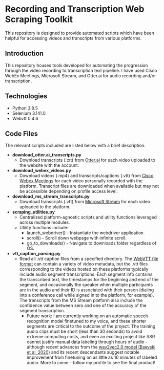 # Recording and Transcription Web Scraping Toolkit

This repository is designed to provide automated scripts which have been helpful for accessing videos and transcripts from various platforms. 

## Introduction
This repository houses tools developed for automating the progression through the video recording to transcription text pipeline. I have used Cisco WebEx Meetings, Microsoft Stream, and Otter.ai for audio recording and/or transcription. 

## Technologies
* Python 3.8.5
* Selenium 3.141.0
* Webvtt 0.4.6

## Code Files
The relevant scripts included are listed below with a brief description.

* **download_otter.ai_transcripts.py**
	* Download transcripts (.txt) from [Otter.ai](https://otter.ai/ "Otter.ai") for each video uploaded to the website with the account.
* **download_webex_videos.py**
	* Download videos (.mp4) and transcripts/captions (.vtt) from [Cisco Webex Meetings](https://www.webex.com "Cisco Webex") for each video personally recorded with the platform. Transcript files are downloaded when available but may not be accessible depending on profile access level.
* **download_ms_stream_transcripts.py**
	* Download transcripts (.vtt) from [Microsoft Stream](https://www.microsoft.com/en-us/microsoft-365/microsoft-stream "MS Stream") for each video uploaded to the platform.
* **scraping_utilities.py**
	* Centralized platform-agnostic scripts and utility functions leveraged across multiple modules.
	* Utility functions include:
		* launch_webdriver() - Instantiate the webdriver application.
		* scroll() - Scroll down webpage with infinite scroll.
		* go_to_downloads() - Navigate to downloads folder regardless of OS.
* **vtt_caption_parsing.py**
	* Read all .vtt caption files from a specified directory. The [WebVTT file format](https://fileinfo.com/extension/vtt "VTT File Info") can contain a variety of video metadata, but the .vtt files corresponding to the videos hosted on these platforms typically include audio segment transcriptions. Each segment info contains the transcribed text, the timestamps for the beginning and end of the segment, and occasionally the speaker when multiple participants are in the audio and their ID is associated with their person (dialing into a conference call while signed in to the platform, for example). The transcripts from the MS Stream platform also include the confidence value between zero and one of the accuracy of the segment transcription.
		* Future work: I am currently working on an automatic speech recognition model finetuned to my voice, and these shorter segments are critical to the outcome of the project. The training audio clips must be short (less than 30 seconds) to avoid extreme computing costs, and even an exciting project like ASR cannot justify manual data labeling through hours of audio - although recent advances from the [wav2vec2.0 model (Baevski et al. 2020)](https://arxiv.org/abs/2006.11477v3 "wav2vec 2.0: A Framework for Self-Supervised Learning of Speech Representations") and its recent descendants suggest notable improvement from finetuning on as little as 10 minutes of labeled audio. More to come - follow my profile to see the final product!

